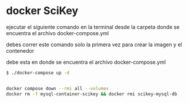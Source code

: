 # docker SciKey 

ejecutar el siguiente comando en la terminal desde la carpeta donde se encuentra el archivo docker-compose.yml


debes correr este comando solo la primera vez para crear la imagen y el contenedor

debe esta en donde se encuentra el archivo docker-compose.yml
```sh
$ ./docker-compose up -d 


docker compose down --rmi all --volumes 
docker rm -f mysql-container-scikey && docker rmi scikey-mysql-db
```